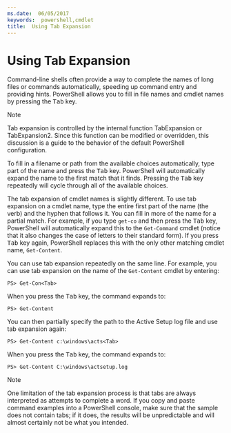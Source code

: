 ```yaml
---
ms.date:  06/05/2017
keywords:  powershell,cmdlet
title:  Using Tab Expansion
---
```

# Using Tab Expansion

Command-line shells often provide a way to complete the names of long files or commands
automatically, speeding up command entry and providing hints. PowerShell allows you to fill in file
names and cmdlet names by pressing the <kbd>Tab</kbd> key.

> [!NOTE]
> Tab expansion is controlled by the internal function TabExpansion or TabExpansion2. Since this
> function can be modified or overridden, this discussion is a guide to the behavior of the default
> PowerShell configuration.

To fill in a filename or path from the available choices automatically, type part of the name and
press the <kbd>Tab</kbd> key. PowerShell will automatically expand the name to the first match that
it finds. Pressing the <kbd>Tab</kbd> key repeatedly will cycle through all of the available
choices.

The tab expansion of cmdlet names is slightly different. To use tab expansion on a cmdlet name, type
the entire first part of the name (the verb) and the hyphen that follows it. You can fill in more of
the name for a partial match. For example, if you type `get-co` and then press the <kbd>Tab</kbd>
key, PowerShell will automatically expand this to the `Get-Command` cmdlet (notice that it also
changes the case of letters to their standard form). If you press <kbd>Tab</kbd> key again,
PowerShell replaces this with the only other matching cmdlet name, `Get-Content`.

You can use tab expansion repeatedly on the same line. For example, you can use tab expansion on the
name of the `Get-Content` cmdlet by entering:

```
PS> Get-Con<Tab>
```

When you press the <kbd>Tab</kbd> key, the command expands to:

```
PS> Get-Content
```

You can then partially specify the path to the Active Setup log file and use tab expansion again:

```
PS> Get-Content c:\windows\acts<Tab>
```

When you press the <kbd>Tab</kbd> key, the command expands to:

```
PS> Get-Content C:\windows\actsetup.log
```

> [!NOTE]
> One limitation of the tab expansion process is that tabs are always interpreted as attempts to
> complete a word. If you copy and paste command examples into a PowerShell console, make sure that
> the sample does not contain tabs; if it does, the results will be unpredictable and will almost
> certainly not be what you intended.
